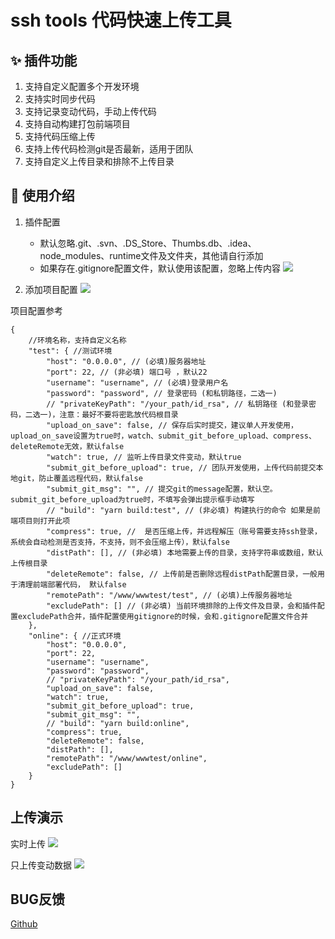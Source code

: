 # ssh tools 代码快速上传工具

## ✨ 插件功能

1. 支持自定义配置多个开发环境
2. 支持实时同步代码
3. 支持记录变动代码，手动上传代码
4. 支持自动构建打包前端项目
5. 支持代码压缩上传
6. 支持上传代码检测git是否最新，适用于团队
7. 支持自定义上传目录和排除不上传目录

## 📖 使用介绍

1. 插件配置
   * 默认忽略.git、.svn、.DS_Store、Thumbs.db、.idea、node_modules、runtime文件及文件夹，其他请自行添加
   * 如果存在.gitignore配置文件，默认使用该配置，忽略上传内容
   ![](https://cdn.jsdelivr.net/gh/oorzc/public_img@main/img/2023%2F10%2F07%2F20231007154405.png)

2. 添加项目配置
    ![](https://cdn.jsdelivr.net/gh/oorzc/public_img@main/img/2023%2F10%2F20%2F20231020152143.gif)

项目配置参考

```jsonc
{
    //环境名称，支持自定义名称
    "test": { //测试环境
        "host": "0.0.0.0", // (必填)服务器地址 
        "port": 22, // (非必填) 端口号 ，默认22
        "username": "username", // (必填)登录用户名  
        "password": "password", // 登录密码 (和私钥路径，二选一)
        // "privateKeyPath": "/your_path/id_rsa", // 私钥路径 (和登录密码，二选一)，注意：最好不要将密匙放代码根目录
        "upload_on_save": false, // 保存后实时提交，建议单人开发使用，upload_on_save设置为true时，watch、submit_git_before_upload、compress、deleteRemote无效，默认false
        "watch": true, // 监听上传目录文件变动，默认true
        "submit_git_before_upload": true, // 团队开发使用，上传代码前提交本地git，防止覆盖远程代码，默认false
        "submit_git_msg": "", // 提交git的message配置，默认空。submit_git_before_upload为true时，不填写会弹出提示框手动填写
        // "build": "yarn build:test", // (非必填) 构建执行的命令 如果是前端项目则打开此项
        "compress": true, //  是否压缩上传，并远程解压（账号需要支持ssh登录，系统会自动检测是否支持，不支持，则不会压缩上传），默认false
        "distPath": [], // (非必填) 本地需要上传的目录，支持字符串或数组，默认上传根目录
        "deleteRemote": false, // 上传前是否删除远程distPath配置目录，一般用于清理前端部署代码， 默认false
        "remotePath": "/www/wwwtest/test", // (必填)上传服务器地址  
        "excludePath": [] // (非必填) 当前环境排除的上传文件及目录，会和插件配置excludePath合并，插件配置使用gitignore的时候，会和.gitignore配置文件合并
    },
    "online": { //正式环境
        "host": "0.0.0.0",  
        "port": 22, 
        "username": "username", 
        "password": "password",
        // "privateKeyPath": "/your_path/id_rsa", 
        "upload_on_save": false, 
        "watch": true, 
        "submit_git_before_upload": true, 
        "submit_git_msg": "", 
        // "build": "yarn build:online",  
        "compress": true, 
        "deleteRemote": false, 
        "distPath": [], 
        "remotePath": "/www/wwwtest/online",  
        "excludePath": []
    }
}
```

## 上传演示

实时上传
![](https://cdn.jsdelivr.net/gh/oorzc/public_img@main/img/2023%2F10%2F07%2F20231007165139.gif)

只上传变动数据
![](https://cdn.jsdelivr.net/gh/oorzc/public_img@main/img/2023%2F10%2F07%2F20231007164843.gif)

## BUG反馈

[Github](https://github.com/oorzc/ssh-tools/issues)
